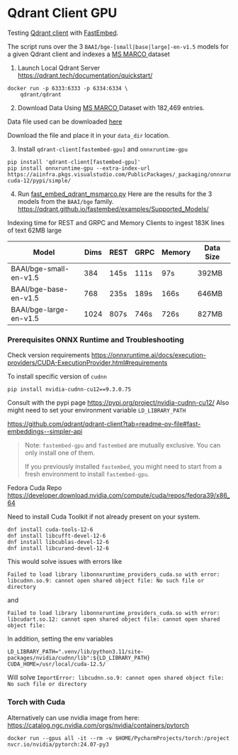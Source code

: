 # Qdrant Client GPU

Testing [Qdrant client](https://github.com/qdrant/qdrant-client) with [FastEmbed](https://qdrant.github.io/fastembed/).

The script runs over the 3 `BAAI/bge-[small|base|large]-en-v1.5` models for a 
given Qdrant client and indexes a  [MS MARCO ](https://microsoft.github.io/msmarco/) dataset

1. Launch Local Qdrant Server
https://qdrant.tech/documentation/quickstart/

```shell
docker run -p 6333:6333 -p 6334:6334 \
    qdrant/qdrant
```

2. Download Data
Using [MS MARCO ](https://microsoft.github.io/msmarco/) Dataset with 182,469 entries.

Data file used can be downloaded [here](https://github.com/mayya-sharipova/msmarco/blob/main/msmarco-passagetest2019-unique.tsv)
 
Download the file and place it in your `data_dir` location.
 

3. Install `qdrant-client[fastembed-gpu]` and `onnxruntime-gpu`
```shell
pip install 'qdrant-client[fastembed-gpu]'
pip install onnxruntime-gpu --extra-index-url https://aiinfra.pkgs.visualstudio.com/PublicPackages/_packaging/onnxruntime-cuda-12/pypi/simple/

```

4. Run [fast_embed_qdrant_msmarco.py](fast_embed_qdrant_msmarco.py)
Here are the results for the 3  models from the `BAAI/bge` family.
https://qdrant.github.io/fastembed/examples/Supported_Models/

Indexing time for REST and GRPC and Memory Clients to ingest 183K lines of text 62MB large
 
| Model                   | Dims   | REST | GRPC | Memory | Data Size |
|-------------------------|--------|------|------|--------|-----------|
| BAAI/bge-small-en-v1.5  | 384    | 145s | 111s | 97s    | 392MB     |
| BAAI/bge-base-en-v1.5   | 768    | 235s | 189s | 166s   | 646MB     |
| BAAI/bge-large-en-v1.5  | 1024   | 807s | 746s | 726s   | 827MB     | 

### Prerequisites ONNX Runtime and Troubleshooting

Check version requirements https://onnxruntime.ai/docs/execution-providers/CUDA-ExecutionProvider.html#requirements

To install specific version of `cudnn`
```shell
pip install nvidia-cudnn-cu12==9.3.0.75
```
Consult with the pypi page https://pypi.org/project/nvidia-cudnn-cu12/
Also might need to set your environment variable `LD_LIBRARY_PATH`

 


https://github.com/qdrant/qdrant-client?tab=readme-ov-file#fast-embeddings--simpler-api
> Note: `fastembed-gpu` and `fastembed` are mutually exclusive. You can only install one of them.
>
> If you previously installed `fastembed`, you might need to start from a fresh environment to install `fastembed-gpu`.


Fedora Cuda Repo
https://developer.download.nvidia.com/compute/cuda/repos/fedora39/x86_64

Need to install Cuda Toolkit if not already present on your system.
```shell
dnf install cuda-tools-12-6
dnf install libcufft-devel-12-6
dnf install libcublas-devel-12-6
dnf install libcurand-devel-12-6
```

This would solve issues with errors like
```shell
Failed to load library libonnxruntime_providers_cuda.so with error: libcudnn.so.9: cannot open shared object file: No such file or directory
```
and 
```shell
Failed to load library libonnxruntime_providers_cuda.so with error: libcudart.so.12: cannot open shared object file: cannot open shared object file:
```
In addition, setting the env variables
```shell
LD_LIBRARY_PATH=".venv/lib/python3.11/site-packages/nvidia/cudnn/lib":${LD_LIBRARY_PATH}
CUDA_HOME=/usr/local/cuda-12.5/
```
Will solve  `ImportError: libcudnn.so.9: cannot open shared object file: No such file or directory`

### Torch with Cuda

Alternatively can use nvidia image from here:
https://catalog.ngc.nvidia.com/orgs/nvidia/containers/pytorch

```
docker run --gpus all -it --rm -v $HOME/PycharmProjects/torch:/project nvcr.io/nvidia/pytorch:24.07-py3
```